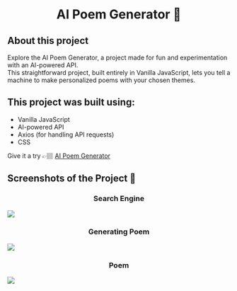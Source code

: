 <h1 align="center">AI Poem Generator 🤖</h1>
<h2>About this project</h2>
<p>Explore the AI Poem Generator, a project made for fun and experimentation with an AI-powered API.
  </br>
This straightforward project, built entirely in Vanilla JavaScript, lets you tell a machine to make personalized poems with your chosen themes.</p>

<h2>This project was built using:</h2>
<ul>
  <li>Vanilla JavaScript</li>
  <li>AI-powered API</li>
  <li>Axios (for handling API requests)</li>
  <li>CSS</li>
</ul>

Give it a try 👉🏽 <a href="https://gregarious-pegasus-34359f.netlify.app/">AI Poem Generator</a>

<h2>Screenshots of the Project 📸</h2>
<h3 align="center">Search Engine</h3>
<img src="https://github.com/mhserrano/ai-generator/assets/136998214/f727ebff-6b37-460d-a6c2-bbe51fe76aed"/>
<h3 align="center">Generating Poem</h3>
<img src="https://github.com/mhserrano/ai-generator/assets/136998214/24128174-9c67-4461-aa46-14fbb8c39dfa"/>
<h3 align="center">Poem</h3>
<img src="https://github.com/mhserrano/ai-generator/assets/136998214/f8091571-c4a8-455f-8c57-14a64709f126"/>



